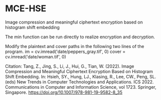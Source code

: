 # MCE-HSE
Image compression and meaningful ciphertext encryption based on histogram shift embedding

The min function can be run directly to realize encryption and decryption.

Modify the plaintext and cover paths in the following two lines of the program.
im = cv.imread('date/peppers_gray.tif', 0)
cover = cv.imread('date/woman.tif', 0)

Citation:
Tang, Z., Jing, S., Li, J., Hui, G., Tian, W. (2022). Image Compression and Meaningful Ciphertext Encryption Based on Histogram Shift Embedding. 
In: Hsieh, SY., Hung, LJ., Klasing, R., Lee, CW., Peng, SL. (eds) New Trends in Computer Technologies and Applications. 
ICS 2022. Communications in Computer and Information Science, vol 1723. Springer, 
Singapore. https://doi.org/10.1007/978-981-19-9582-8_35


